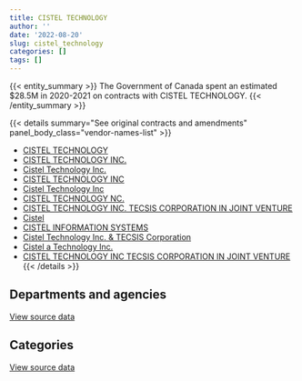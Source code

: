 ```yaml
---
title: CISTEL TECHNOLOGY
author: ''
date: '2022-08-20'
slug: cistel_technology
categories: []
tags: []
---
```


<script src="/rmarkdown-libs/htmlwidgets/htmlwidgets.js"></script>
<link href="/rmarkdown-libs/datatables-css/datatables-crosstalk.css" rel="stylesheet" />
<script src="/rmarkdown-libs/datatables-binding/datatables.js"></script>
<script src="/rmarkdown-libs/jquery/jquery-3.6.0.min.js"></script>
<link href="/rmarkdown-libs/dt-core-bootstrap/css/dataTables.bootstrap.min.css" rel="stylesheet" />
<link href="/rmarkdown-libs/dt-core-bootstrap/css/dataTables.bootstrap.extra.css" rel="stylesheet" />
<script src="/rmarkdown-libs/dt-core-bootstrap/js/jquery.dataTables.min.js"></script>
<script src="/rmarkdown-libs/dt-core-bootstrap/js/dataTables.bootstrap.min.js"></script>
<link href="/rmarkdown-libs/crosstalk/css/crosstalk.min.css" rel="stylesheet" />
<script src="/rmarkdown-libs/crosstalk/js/crosstalk.min.js"></script>
<script src="/rmarkdown-libs/htmlwidgets/htmlwidgets.js"></script>
<link href="/rmarkdown-libs/datatables-css/datatables-crosstalk.css" rel="stylesheet" />
<script src="/rmarkdown-libs/datatables-binding/datatables.js"></script>
<script src="/rmarkdown-libs/jquery/jquery-3.6.0.min.js"></script>
<link href="/rmarkdown-libs/dt-core-bootstrap/css/dataTables.bootstrap.min.css" rel="stylesheet" />
<link href="/rmarkdown-libs/dt-core-bootstrap/css/dataTables.bootstrap.extra.css" rel="stylesheet" />
<script src="/rmarkdown-libs/dt-core-bootstrap/js/jquery.dataTables.min.js"></script>
<script src="/rmarkdown-libs/dt-core-bootstrap/js/dataTables.bootstrap.min.js"></script>
<link href="/rmarkdown-libs/crosstalk/css/crosstalk.min.css" rel="stylesheet" />
<script src="/rmarkdown-libs/crosstalk/js/crosstalk.min.js"></script>

{{< entity_summary >}}
The Government of Canada spent an estimated \$28.5M in 2020-2021 on contracts with CISTEL TECHNOLOGY.
{{< /entity_summary >}}

{{< details summary="See original contracts and amendments" panel_body_class="vendor-names-list" >}}
- [CISTEL TECHNOLOGY](https://search.open.canada.ca/en/ct/?sort=contract_value_f%20desc&page=1&search_text=%22CISTEL%20TECHNOLOGY%22)
- [CISTEL TECHNOLOGY INC.](https://search.open.canada.ca/en/ct/?sort=contract_value_f%20desc&page=1&search_text=%22CISTEL%20TECHNOLOGY%20INC.%22)
- [Cistel Technology Inc.](https://search.open.canada.ca/en/ct/?sort=contract_value_f%20desc&page=1&search_text=%22Cistel%20Technology%20Inc.%22)
- [CISTEL TECHNOLOGY INC](https://search.open.canada.ca/en/ct/?sort=contract_value_f%20desc&page=1&search_text=%22CISTEL%20TECHNOLOGY%20INC%22)
- [Cistel Technology Inc](https://search.open.canada.ca/en/ct/?sort=contract_value_f%20desc&page=1&search_text=%22Cistel%20Technology%20Inc%22)
- [CISTEL TECHNOLOGY NC.](https://search.open.canada.ca/en/ct/?sort=contract_value_f%20desc&page=1&search_text=%22CISTEL%20TECHNOLOGY%20NC.%22)
- [CISTEL TECHNOLOGY INC. TECSIS CORPORATION IN JOINT VENTURE](https://search.open.canada.ca/en/ct/?sort=contract_value_f%20desc&page=1&search_text=%22CISTEL%20TECHNOLOGY%20INC.%20TECSIS%20CORPORATION%20IN%20JOINT%20VENTURE%22)
- [Cistel](https://search.open.canada.ca/en/ct/?sort=contract_value_f%20desc&page=1&search_text=%22Cistel%22)
- [CISTEL INFORMATION SYSTEMS](https://search.open.canada.ca/en/ct/?sort=contract_value_f%20desc&page=1&search_text=%22CISTEL%20INFORMATION%20SYSTEMS%22)
- [Cistel Technology Inc. & TECSIS Corporation](https://search.open.canada.ca/en/ct/?sort=contract_value_f%20desc&page=1&search_text=%22Cistel%20Technology%20Inc.%20%26%20TECSIS%20Corporation%22)
- [Cistel a Technology Inc.](https://search.open.canada.ca/en/ct/?sort=contract_value_f%20desc&page=1&search_text=%22Cistel%20a%20Technology%20Inc.%22)
- [CISTEL TECHNOLOGY INC TECSIS CORPORATION IN JOINT VENTURE](https://search.open.canada.ca/en/ct/?sort=contract_value_f%20desc&page=1&search_text=%22CISTEL%20TECHNOLOGY%20INC%20TECSIS%20CORPORATION%20IN%20JOINT%20VENTURE%22)
{{< /details >}}

## Departments and agencies

<div id="htmlwidget-1" style="width:100%;height:auto;" class="datatables html-widget"></div>
<script type="application/json" data-for="htmlwidget-1">{"x":{"style":"bootstrap","filter":"none","vertical":false,"data":[["<a href=\"/departments/aafc-aac/\">Agriculture and Agri-Food Canada<\/a>","<a href=\"/departments/aandc-aadnc/\">Crown-Indigenous Relations and Northern Affairs Canada<\/a>","<a href=\"/departments/atssc-scdata/\">Administrative Tribunals Support Service of Canada<\/a>","<a href=\"/departments/cas-satj/\">Courts Administration Service<\/a>","<a href=\"/departments/cbsa-asfc/\">Canada Border Services Agency<\/a>","<a href=\"/departments/cfia-acia/\">Canadian Food Inspection Agency<\/a>","<a href=\"/departments/chrc-ccdp/\">Canadian Human Rights Commission<\/a>","<a href=\"/departments/cic/\">Immigration, Refugees and Citizenship Canada<\/a>","<a href=\"/departments/cihr-irsc/\">Canadian Institutes of Health Research<\/a>","<a href=\"/departments/cnsc-ccsn/\">Canadian Nuclear Safety Commission<\/a>","<a href=\"/departments/cpc-cpp/\">Civilian Review and Complaints Commission for the RCMP<\/a>","<a href=\"/departments/crtc/\">Canadian Radio-television and Telecommunications Commission<\/a>","<a href=\"/departments/csc-scc/\">Correctional Service of Canada<\/a>","<a href=\"/departments/dfatd-maecd/\">Global Affairs Canada<\/a>","<a href=\"/departments/dfo-mpo/\">Fisheries and Oceans Canada<\/a>","<a href=\"/departments/dnd-mdn/\">National Defence<\/a>","<a href=\"/departments/ec/\">Environment and Climate Change Canada<\/a>","<a href=\"/departments/elections/\">Elections Canada<\/a>","<a href=\"/departments/esdc-edsc/\">Employment and Social Development Canada<\/a>","<a href=\"/departments/fcac-acfc/\">Financial Consumer Agency of Canada<\/a>","<a href=\"/departments/fin/\">Department of Finance Canada<\/a>","<a href=\"/departments/hc-sc/\">Health Canada<\/a>","<a href=\"/departments/ic/\">Innovation, Science and Economic Development Canada<\/a>","<a href=\"/departments/ijc-cmi/\">International Joint Commission<\/a>","<a href=\"/departments/irb-cisr/\">Immigration and Refugee Board of Canada<\/a>","<a href=\"/departments/jus/\">Department of Justice Canada<\/a>","<a href=\"/departments/lac-bac/\">Library and Archives Canada<\/a>","<a href=\"/departments/nrc-cnrc/\">National Research Council Canada<\/a>","<a href=\"/departments/nrcan-rncan/\">Natural Resources Canada<\/a>","<a href=\"/departments/oag-bvg/\">Office of the Auditor General of Canada<\/a>","<a href=\"/departments/osgg-bsgg/\">Office of the Secretary to the Governor General<\/a>","<a href=\"/departments/pc/\">Parks Canada<\/a>","<a href=\"/departments/pptc/\">Passport Canada<\/a>","<a href=\"/departments/ps-sp/\">Public Safety Canada<\/a>","<a href=\"/departments/pwgsc-tpsgc/\">Public Services and Procurement Canada<\/a>","<a href=\"/departments/rcmp-grc/\">Royal Canadian Mounted Police<\/a>","<a href=\"/departments/ssc-spc/\">Shared Services Canada<\/a>","<a href=\"/departments/sshrc-crsh/\">Social Sciences and Humanities Research Council of Canada<\/a>","<a href=\"/departments/statcan/\">Statistics Canada<\/a>","<a href=\"/departments/tbs-sct/\">Treasury Board of Canada Secretariat<\/a>"],[568256.96,56234.27,999696.33,null,45451.31,null,null,null,null,379885.85,null,2131302.67,11513251.5,23456.04,373324.24,null,null,7368.63,149361.16,91470.77,491870.23,1680191.57,350713.47,null,null,47754.23,null,535003.26,18321.61,31463.89,null,null,10013.25,null,null,282961.59,375723.24,40228,null,null],[605775.26,null,1611809.14,null,11331.7,null,23987.64,155219.4,5299.59,323498.09,null,951659.17,11497524.44,138545.13,458609.94,null,37786.63,16344.96,24763.32,null,594758.26,4886613.8,533615.37,10331.98,14767.19,28386.68,null,1088000.11,639165.49,109216.46,null,null,null,1732.97,null,398899.34,97051.49,null,null,null],[189840,null,2105002.73,24860,null,null,null,234534.81,10775.82,375283.39,43921,3555249.96,11594835.7,288093.89,745675.1,null,131713.38,null,47657.06,null,503252.71,5726183.03,83536.69,15424.34,88603.13,33899.28,null,1673830.63,1302559.54,400624.12,15572.81,105777,null,22652.43,680751.8,792668.23,124656.43,null,null,383952.55],[177616.47,null,1518029.02,null,null,9091.98,null,null,null,374258.02,null,977143.52,11497524.44,null,512637.51,156871.87,null,null,39995.02,null,501877.71,5699776.08,207857.81,15950.61,141238.52,27442.77,13278.49,1841210.46,1282982.87,442266.87,null,null,null,null,1114235,885560.36,45502.36,null,82485.48,921991.33]],"container":"<table class=\"table table-striped table-hover row-border order-column display\">\n  <thead>\n    <tr>\n      <th>Department<\/th>\n      <th>2017-2018<\/th>\n      <th>2018-2019<\/th>\n      <th>2019-2020<\/th>\n      <th>2020-2021<\/th>\n    <\/tr>\n  <\/thead>\n<\/table>","options":{"order":[[4,"desc"]],"pageLength":10,"autoWidth":true,"columnDefs":[{"targets":1,"render":"function(data, type, row, meta) {\n    return type !== 'display' ? data : DTWidget.formatCurrency(data, \"$\", 2, 3, \",\", \".\", true, null);\n  }"},{"targets":2,"render":"function(data, type, row, meta) {\n    return type !== 'display' ? data : DTWidget.formatCurrency(data, \"$\", 2, 3, \",\", \".\", true, null);\n  }"},{"targets":3,"render":"function(data, type, row, meta) {\n    return type !== 'display' ? data : DTWidget.formatCurrency(data, \"$\", 2, 3, \",\", \".\", true, null);\n  }"},{"targets":4,"render":"function(data, type, row, meta) {\n    return type !== 'display' ? data : DTWidget.formatCurrency(data, \"$\", 2, 3, \",\", \".\", true, null);\n  }"},{"width":"16%","targets":[1,2,3,4]},{"className":"dt-right","targets":[1,2,3,4]}],"orderClasses":false}},"evals":["options.columnDefs.0.render","options.columnDefs.1.render","options.columnDefs.2.render","options.columnDefs.3.render"],"jsHooks":[]}</script>
<p class="text-right">
<a href="https://github.com/GoC-Spending/contracts-data/tree/main/data/out/vendors/cistel_technology/summary_by_fiscal_year_by_department.csv" class="source-data-link btn btn-link">View source data</a>
</p>

## Categories

<div id="htmlwidget-2" style="width:100%;height:auto;" class="datatables html-widget"></div>
<script type="application/json" data-for="htmlwidget-2">{"x":{"style":"bootstrap","filter":"none","vertical":false,"data":[["<a href=\"/categories/11_defence/\">Defence<\/a>","<a href=\"/categories/2_professional_services/\">Professional services<\/a>","<a href=\"/categories/3_information_technology/\">Information technology<\/a>",null],[null,628145.64,19575158.41,null],[null,2292730.35,21971963.17,null],[null,3333360.85,27865919.15,102107.6],[156871.87,3978597.3,24206338.75,145016.62]],"container":"<table class=\"table table-striped table-hover row-border order-column display\">\n  <thead>\n    <tr>\n      <th>Category<\/th>\n      <th>2017-2018<\/th>\n      <th>2018-2019<\/th>\n      <th>2019-2020<\/th>\n      <th>2020-2021<\/th>\n    <\/tr>\n  <\/thead>\n<\/table>","options":{"order":[[4,"desc"]],"dom":"t","pageLength":30,"autoWidth":true,"columnDefs":[{"targets":1,"render":"function(data, type, row, meta) {\n    return type !== 'display' ? data : DTWidget.formatCurrency(data, \"$\", 2, 3, \",\", \".\", true, null);\n  }"},{"targets":2,"render":"function(data, type, row, meta) {\n    return type !== 'display' ? data : DTWidget.formatCurrency(data, \"$\", 2, 3, \",\", \".\", true, null);\n  }"},{"targets":3,"render":"function(data, type, row, meta) {\n    return type !== 'display' ? data : DTWidget.formatCurrency(data, \"$\", 2, 3, \",\", \".\", true, null);\n  }"},{"targets":4,"render":"function(data, type, row, meta) {\n    return type !== 'display' ? data : DTWidget.formatCurrency(data, \"$\", 2, 3, \",\", \".\", true, null);\n  }"},{"width":"16%","targets":[1,2,3,4]},{"className":"dt-right","targets":[1,2,3,4]}],"orderClasses":false,"lengthMenu":[10,25,30,50,100]}},"evals":["options.columnDefs.0.render","options.columnDefs.1.render","options.columnDefs.2.render","options.columnDefs.3.render"],"jsHooks":[]}</script>
<p class="text-right">
<a href="https://github.com/GoC-Spending/contracts-data/tree/main/data/out/vendors/cistel_technology/summary_by_fiscal_year_by_category.csv" class="source-data-link btn btn-link">View source data</a>
</p>
